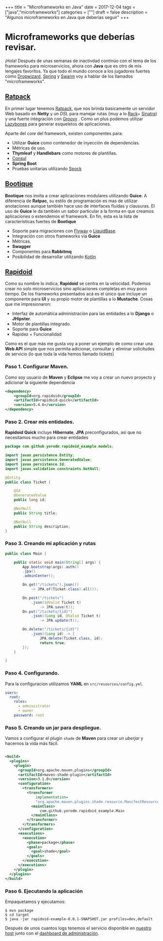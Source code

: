 +++
title = "Microframeworks en Java"
date = 2017-12-04
tags = ["java","microframeworks"]
categories = [""]
draft = false
description = "Algunos microframeworks en Java que deberías seguir"
+++

# Microframeworks que deberías revisar.

¡Hola! Después de unas semanas de inactivdad continúo con el tema de los
frameworks para microservicios, ahora con **Java** que es otro de mis lengajes
favoritos. Ya que todo el mundo conoce a los jugadores fuertes como
[Dropwizard](http://www.dropwizard.io ),
[Spring](https://projects.spring.io/spring-boot/) y [Swarm](wildfly-swarm.io/)
voy a hablar de los llamados "microframeworks".

## [Ratpack](http://www.ratpack.io )

En primer lugar tenemos [Ratpack](http://www.ratpack.io ), que nos brinda
basicamente un servidor Web basado en **Netty** y un *DSL* para manejar rutas
(muy a lo [Rack](http://rack.github.io )+ [Sinatra](http://sinatrarb.com/ )) y
una fuerte integración con [Groovy](http://groovy-lang.org/ ) . Como un plus
podemos utilizar [Lazybones](https://github.com/pledbrook/lazybones ) para
generar esqueletos de aplicaciones.

Aparte del *core* del framework, existen componentes para:

- Utilizar **Guice** como contenedor de inyección de dependencias.
- Métricas de uso.
- **Thymleaf** y **Handlebars** como motores de plantillas.
- [Consul](http://www.consul.io )
- **Spring Boot**
- Pruebas unitarias utilizando [Spock](http://spockframework.org/ )


## [Bootique](http://bootique.io )

**Bootique** nos invita a crear aplicaciones modulares utilizando **Guice**. A
diferencia de **Ratpac**, su estilo de programación es mas de utilizar
anotaciones aunque también hace uso de interfaces fluidas y clausuras. El uso de
**Guice** le da también un sabor particular a la forma en que creamos
aplicaciones o extendemos el framework. En fin, esta es la lista de
características fuertes de **Bootique**

- Soporte para migraciones con [Flyway](http://flyway.orge ) o
  [LiquidBase](http://www.liquibase.org/ ).
- Integración con otros frameworks vía **Guice**
- Métricas.
- **Swagger**
- Componentes para **Rabbitmq**
- Posibilidad de desarrollar utilizando [Kotlin](http://kotlinlang.org/ )

## [Rapidoid](http://www.rapidoid.org/ )

Como su nombre lo indica, **Rapidoid** se centra en la velocidad. Podemos crear
no solo microservicios sino aplicaciones completas en muy poco tiempo. De los
frameworks presentados acá es el único que incluye un componente para **UI** y
su propio motor de plantillas a lo **Mustache**. Cosas que me impresionaron:

- Interfaz de automática administración para las entidades a lo **Django** o
  **JHipster**.
- Motor de plantillas integrado.
- Soporte para **Guice**
- Rapidez + Funcionalidad

Como es el que más me gusta voy a poner un ejemplo de como crear una **Web API**
simple que nos permita adicionar, consultar y eliminar solicitudes de servicio
(lo que toda la vida hemos llamado tickets)

### Paso 1. Configurar Maven.

Como soy usuario de **Maven** y **Eclipse** me voy a crear un nuevo proyecto y
adicionar la siguiente dependencia

```xml
<dependency>
    <groupId>org.rapidoid</groupId>
    <artifactId>rapidoid-quick</artifactId>
    <version>5.4.6</version>
</dependency>
```

### Paso 2. Crear mis entidades.

**Rapidoid Quick** incluye **Hibernate**, **JPA** preconfigurados, así que no
necesitamos mucho para crear entidades

```java
package com.github.yorodm.rapidoid_example.models;

import javax.persistence.Entity;
import javax.persistence.GeneratedValue;
import javax.persistence.Id;
import javax.validation.constraints.NotNull;

@Entity
public class Ticket {

    @Id
    @GeneratedValue
    public long id;

    @NotNull
    public String title;

    @NotNull
    public String description;
}
```

### Paso 3. Creando mi aplicación y rutas

```java
public class Main {

    public static void main(String[] args) {
        App.bootstrap(args).auth()
        .jpa()
        .adminCenter();

        On.get("/tickets").json(()
            -> JPA.of(Ticket.class).all());

        On.post("/tickets")
            .json((@Valid Ticket t)
                -> JPA.save(t));
        On.put("/tickets/{id}")
            .json((Long id, @Valid Ticket t)
                -> JPA.update(t));

        On.delete("/tickets/{id}")
            .json((Long id) -> {
                JPA.delete(Ticket.class, id);
                return true;
        });
    }

}
```

### Paso 4. Configurando.

Para la configuracion utilizamos **YAML** en `src/resources/config.yml`.

```yaml
users:
  root:
    roles:
      - administrator
      - owner
    password: root
```

### Paso 5. Creando un jar para despliegue.

Vamos a configurar el plugin `shade` de **Maven** para crear un *uberjar* y
hacernos la vida más fácil.

```xml

<build>
  <plugins>
    <plugin>
      <groupId>org.apache.maven.plugins</groupId>
      <artifactId>maven-shade-plugin</artifactId>
      <version>3.1.0</version>
      <configuration>
        <transformers>
          <transformer
              implementation=
              "org.apache.maven.plugins.shade.resource.ManifestResourceTransformer">
            <mainClass>
                com.github.yorodm.rapidoid_example.Main
            </mainClass>
          </transformer>
        </transformers>
      </configuration>
      <executions>
        <execution>
          <phase>package</phase>
          <goals>
            <goal>shade</goal>
          </goals>
        </execution>
      </executions>
    </plugin>
  </plugins>
</build>
```

### Paso 6. Ejecutando la aplicación

Empaquetamos y ejecutamos:

```console
$ mvn package
$ cd target
$ java -jar rapidoid-example-0.0.1-SNAPSHOT.jar profiles=dev,default
```

Después de unos cuantos logs tenemos el servicio disponible en [nuestro
host](http://localhost:8080/tickets ) junto con el [dashboard de administración](http://localhost:8080/_).
